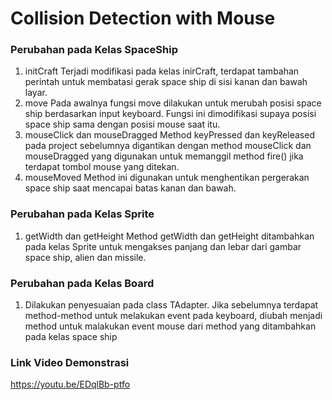 # Collision Detection with Mouse

### Perubahan pada Kelas SpaceShip

1. initCraft
   Terjadi modifikasi pada kelas inirCraft, terdapat tambahan perintah untuk membatasi gerak space ship di sisi kanan dan bawah layar.
2. move
   Pada awalnya fungsi move dilakukan untuk merubah posisi space ship berdasarkan input keyboard. Fungsi ini dimodifikasi supaya posisi space ship sama dengan
   posisi mouse saat itu.
3. mouseClick dan mouseDragged
   Method keyPressed dan keyReleased pada project sebelumnya digantikan dengan method mouseClick dan mouseDragged yang digunakan untuk memanggil method fire()
   jika terdapat tombol mouse yang ditekan.
4. mouseMoved
   Method ini digunakan untuk menghentikan pergerakan space ship saat mencapai batas kanan dan bawah.
   
### Perubahan pada Kelas Sprite

1. getWidth dan getHeight
   Method getWidth dan getHeight ditambahkan pada kelas Sprite untuk mengakses panjang dan lebar dari gambar space ship, alien dan missile.

### Perubahan pada Kelas Board

1. Dilakukan penyesuaian pada class TAdapter. Jika sebelumnya terdapat method-method untuk melakukan event pada keyboard, diubah menjadi method untuk malakukan
   event mouse dari method yang ditambahkan pada kelas space ship

### Link Video Demonstrasi
   https://youtu.be/EDqlBb-ptfo
